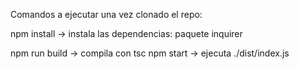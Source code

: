 Comandos a ejecutar una vez clonado el repo:

npm install -> instala las dependencias: paquete inquirer

npm run build -> compila con tsc
npm start -> ejecuta ./dist/index.js
